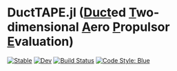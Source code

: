 # DuctTAPE.jl ([Duct]()ed [T]()wo-dimensional [A]()ero [P]()ropulsor [E]()valuation)

[![Stable](https://img.shields.io/badge/docs-stable-blue.svg)](https://flow.byu.edu/DuctTAPE.jl/stable)
[![Dev](https://img.shields.io/badge/docs-dev-blue.svg)](https://flow.byu.edu/DuctTAPE.jl/dev)
[![Build Status](https://github.com/byuflowlab/DuctTAPE.jl/actions/workflows/CI.yml/badge.svg?branch=main)](https://github.com/byuflowlab/DuctTAPE.jl/actions/workflows/CI.yml?query=branch%3Amain)
[![Code Style: Blue](https://img.shields.io/badge/code%20style-blue-4495d1.svg)](https://github.com/invenia/BlueStyle)
